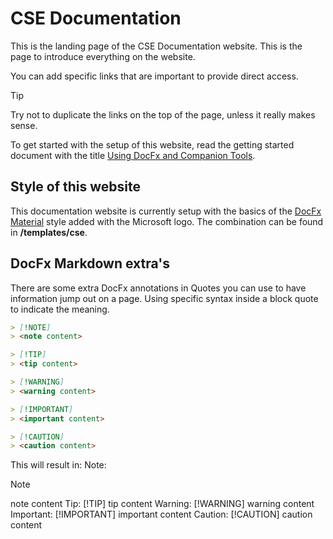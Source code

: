 # CSE Documentation

This is the landing page of the CSE Documentation website. This is the page to introduce everything on the website.

You can add specific links that are important to provide direct access.

> [!TIP]
> Try not to duplicate the links on the top of the page, unless it really makes sense.

To get started with the setup of this website, read the getting started document with the title [Using DocFx and Companion Tools](docs/getting-started/readme.md).

## Style of this website

This documentation website is currently setup with the basics of the [DocFx Material](https://ovasquez.github.io/docfx-material/) style added with the Microsoft logo. The combination can be found in **/templates/cse**.

## DocFx Markdown extra's

There are some extra DocFx annotations in Quotes you can use to have information jump out on a page. Using specific syntax inside a block quote to indicate the meaning.

```markdown
> [!NOTE]
> <note content>

> [!TIP]
> <tip content>

> [!WARNING]
> <warning content>

> [!IMPORTANT]
> <important content>

> [!CAUTION]
> <caution content>
```

This will result in:
Note:
> [!NOTE]
> note content
Tip:
> [!TIP]
> tip content
Warning:
> [!WARNING]
> warning content
Important:
> [!IMPORTANT]
> important content
Caution:
> [!CAUTION]
> caution content
